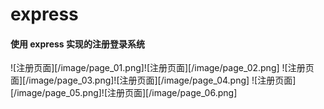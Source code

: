 # express
#### 使用 express 实现的注册登录系统


![注册页面][/image/page_01.png]![注册页面][/image/page_02.png]
![注册页面][/image/page_03.png]![注册页面][/image/page_04.png]
![注册页面][/image/page_05.png]![注册页面][/image/page_06.png]


